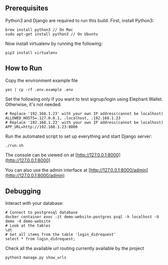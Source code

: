 ## Prerequisites

Python3 and Django are required to run this build. First, install Python3:

```
brew install python3 // On Mac
sudo apt-get install python3 // On Ubuntu
```

Now install virtualenv by running the following:

```
pip3 install virtualenv
```

## How to Run

Copy the environment example file
```
yes | cp -rf .env.example .env
```

Set the following only if you want to test signup/login using Elephant Wallet. Otherwise, it's not needed:
```
# Replace '192.168.1.23' with your own IP address(cannot be localhost)
ALLOWED_HOSTS=.127.0.0.1, .localhost, .192.168.1.23
# Replace '192.168.1.23' with your own IP address(cannot be localhost)
APP_URL=http://192.168.1.23:8000
```
Run the automated script to set up everything and start Django server:
```
./run.sh
```

The console can be viewed on at [http://127.0.0.1:8000](http://127.0.0.1:8000)

You can also use the admin interface at [http://127.0.0.1:8000/admin](http://127.0.0.1:8000/admin)

## Debugging

Interact with your database:

```
# Connect to postgresql database
docker container exec -it demo-website-postgres psql -h localhost -U demo -d demo-website
# Look at the tables
\dt
# Get all items from the table 'login_didrequest'
select * from login_didrequest;
```

Check all the available url routing currently available by the project

```
python3 manage.py show_urls
```
